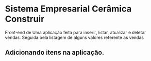 # Sistema Empresarial Cerâmica Construir

<p>Front-end de Uma aplicação feita para inserir, listar, atualizar e deletar vendas. Seguida pela listagem de alguns valores referente as vendas<p>

<h2>Adicionando itens na aplicação.</h2>
 
